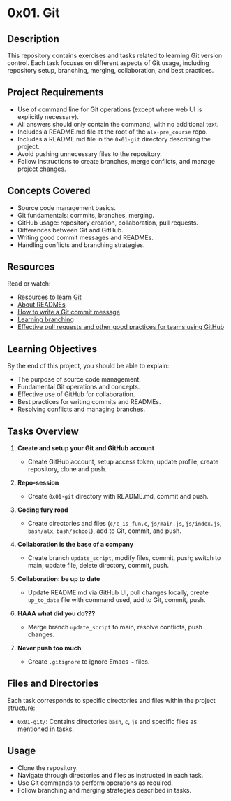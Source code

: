 # 0x01. Git

## Description
This repository contains exercises and tasks related to learning Git version control. Each task focuses on different aspects of Git usage, including repository setup, branching, merging, collaboration, and best practices.

## Project Requirements
- Use of command line for Git operations (except where web UI is explicitly necessary).
- All answers should only contain the command, with no additional text.
- Includes a README.md file at the root of the `alx-pre_course` repo.
- Includes a README.md file in the `0x01-git` directory describing the project.
- Avoid pushing unnecessary files to the repository.
- Follow instructions to create branches, merge conflicts, and manage project changes.

## Concepts Covered
- Source code management basics.
- Git fundamentals: commits, branches, merging.
- GitHub usage: repository creation, collaboration, pull requests.
- Differences between Git and GitHub.
- Writing good commit messages and READMEs.
- Handling conflicts and branching strategies.

## Resources
Read or watch:
- [Resources to learn Git](https://git-scm.com/doc)
- [About READMEs](https://www.makeareadme.com/)
- [How to write a Git commit message](https://chris.beams.io/posts/git-commit/)
- [Learning branching](https://www.atlassian.com/git/tutorials/using-branches)
- [Effective pull requests and other good practices for teams using GitHub](https://www.atlassian.com/git/tutorials/making-a-pull-request)

## Learning Objectives
By the end of this project, you should be able to explain:
- The purpose of source code management.
- Fundamental Git operations and concepts.
- Effective use of GitHub for collaboration.
- Best practices for writing commits and READMEs.
- Resolving conflicts and managing branches.

## Tasks Overview
1. **Create and setup your Git and GitHub account**
   - Create GitHub account, setup access token, update profile, create repository, clone and push.

2. **Repo-session**
   - Create `0x01-git` directory with README.md, commit and push.

3. **Coding fury road**
   - Create directories and files (`c/c_is_fun.c`, `js/main.js`, `js/index.js`, `bash/alx`, `bash/school`), add to Git, commit, and push.

4. **Collaboration is the base of a company**
   - Create branch `update_script`, modify files, commit, push; switch to main, update file, delete directory, commit, push.

5. **Collaboration: be up to date**
   - Update README.md via GitHub UI, pull changes locally, create `up_to_date` file with command used, add to Git, commit, push.

6. **HAAA what did you do???**
   - Merge branch `update_script` to main, resolve conflicts, push changes.

7. **Never push too much**
   - Create `.gitignore` to ignore Emacs ~ files.

## Files and Directories
Each task corresponds to specific directories and files within the project structure:
- `0x01-git/`: Contains directories `bash`, `c`, `js` and specific files as mentioned in tasks.

## Usage
- Clone the repository.
- Navigate through directories and files as instructed in each task.
- Use Git commands to perform operations as required.
- Follow branching and merging strategies described in tasks.
